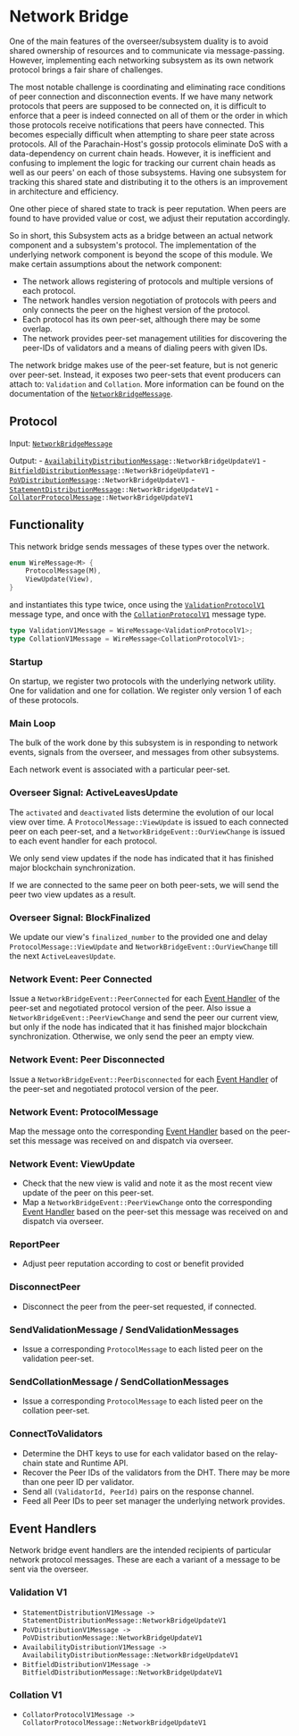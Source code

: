 # Network Bridge

One of the main features of the overseer/subsystem duality is to avoid shared ownership of resources and to communicate via message-passing. However, implementing each networking subsystem as its own network protocol brings a fair share of challenges.

The most notable challenge is coordinating and eliminating race conditions of peer connection and disconnection events. If we have many network protocols that peers are supposed to be connected on, it is difficult to enforce that a peer is indeed connected on all of them or the order in which those protocols receive notifications that peers have connected. This becomes especially difficult when attempting to share peer state across protocols. All of the Parachain-Host's gossip protocols eliminate DoS with a data-dependency on current chain heads. However, it is inefficient and confusing to implement the logic for tracking our current chain heads as well as our peers' on each of those subsystems. Having one subsystem for tracking this shared state and distributing it to the others is an improvement in architecture and efficiency.

One other piece of shared state to track is peer reputation. When peers are found to have provided value or cost, we adjust their reputation accordingly.

So in short, this Subsystem acts as a bridge between an actual network component and a subsystem's protocol. The implementation of the underlying network component is beyond the scope of this module. We make certain assumptions about the network component:
  * The network allows registering of protocols and multiple versions of each protocol.
  * The network handles version negotiation of protocols with peers and only connects the peer on the highest version of the protocol.
  * Each protocol has its own peer-set, although there may be some overlap.
  * The network provides peer-set management utilities for discovering the peer-IDs of validators and a means of dialing peers with given IDs.


The network bridge makes use of the peer-set feature, but is not generic over peer-set. Instead, it exposes two peer-sets that event producers can attach to: `Validation` and `Collation`. More information can be found on the documentation of the [`NetworkBridgeMessage`][NBM].

## Protocol

Input: [`NetworkBridgeMessage`][NBM]


Output:
	- [`AvailabilityDistributionMessage`][AvD]`::NetworkBridgeUpdateV1`
	- [`BitfieldDistributionMessage`][BitD]`::NetworkBridgeUpdateV1`
	- [`PoVDistributionMessage`][PoVD]`::NetworkBridgeUpdateV1`
	- [`StatementDistributionMessage`][StmtD]`::NetworkBridgeUpdateV1`
	- [`CollatorProtocolMessage`][CollP]`::NetworkBridgeUpdateV1`

## Functionality

This network bridge sends messages of these types over the network.

```rust
enum WireMessage<M> {
	ProtocolMessage(M),
	ViewUpdate(View),
}
```

and instantiates this type twice, once using the [`ValidationProtocolV1`][VP1] message type, and once with the [`CollationProtocolV1`][CP1] message type.

```rust
type ValidationV1Message = WireMessage<ValidationProtocolV1>;
type CollationV1Message = WireMessage<CollationProtocolV1>;
```

### Startup

On startup, we register two protocols with the underlying network utility. One for validation and one for collation. We register only version 1 of each of these protocols.

### Main Loop

The bulk of the work done by this subsystem is in responding to network events, signals from the overseer, and messages from other subsystems.

Each network event is associated with a particular peer-set.

### Overseer Signal: ActiveLeavesUpdate

The `activated` and `deactivated` lists determine the evolution of our local view over time. A `ProtocolMessage::ViewUpdate` is issued to each connected peer on each peer-set, and a `NetworkBridgeEvent::OurViewChange` is issued to each event handler for each protocol.

We only send view updates if the node has indicated that it has finished major blockchain synchronization. 

If we are connected to the same peer on both peer-sets, we will send the peer two view updates as a result.

### Overseer Signal: BlockFinalized

We update our view's `finalized_number` to the provided one and delay `ProtocolMessage::ViewUpdate` and `NetworkBridgeEvent::OurViewChange` till the next `ActiveLeavesUpdate`.

### Network Event: Peer Connected

Issue a `NetworkBridgeEvent::PeerConnected` for each [Event Handler](#event-handlers) of the peer-set and negotiated protocol version of the peer. Also issue a `NetworkBridgeEvent::PeerViewChange` and send the peer our current view, but only if the node has indicated that it has finished major blockchain synchronization. Otherwise, we only send the peer an empty view.

### Network Event: Peer Disconnected

Issue a `NetworkBridgeEvent::PeerDisconnected` for each [Event Handler](#event-handlers) of the peer-set and negotiated protocol version of the peer.

### Network Event: ProtocolMessage

Map the message onto the corresponding [Event Handler](#event-handlers) based on the peer-set this message was received on and dispatch via overseer.

### Network Event: ViewUpdate

- Check that the new view is valid and note it as the most recent view update of the peer on this peer-set.
- Map a `NetworkBridgeEvent::PeerViewChange` onto the corresponding [Event Handler](#event-handlers) based on the peer-set this message was received on and dispatch  via overseer.

### ReportPeer

- Adjust peer reputation according to cost or benefit provided

### DisconnectPeer

- Disconnect the peer from the peer-set requested, if connected.

### SendValidationMessage / SendValidationMessages

- Issue a corresponding `ProtocolMessage` to each listed peer on the validation peer-set.

### SendCollationMessage / SendCollationMessages

- Issue a corresponding `ProtocolMessage` to each listed peer on the collation peer-set.

### ConnectToValidators

- Determine the DHT keys to use for each validator based on the relay-chain state and Runtime API.
- Recover the Peer IDs of the validators from the DHT. There may be more than one peer ID per validator.
- Send all `(ValidatorId, PeerId)` pairs on the response channel.
- Feed all Peer IDs to peer set manager the underlying network provides.

## Event Handlers

Network bridge event handlers are the intended recipients of particular network protocol messages. These are each a variant of a message to be sent via the overseer.

### Validation V1

* `StatementDistributionV1Message -> StatementDistributionMessage::NetworkBridgeUpdateV1`
* `PoVDistributionV1Message -> PoVDistributionMessage::NetworkBridgeUpdateV1`
* `AvailabilityDistributionV1Message -> AvailabilityDistributionMessage::NetworkBridgeUpdateV1`
* `BitfieldDistributionV1Message -> BitfieldDistributionMessage::NetworkBridgeUpdateV1`

### Collation V1

* `CollatorProtocolV1Message -> CollatorProtocolMessage::NetworkBridgeUpdateV1`

[NBM]: ../../types/overseer-protocol.md#network-bridge-message
[AvD]: ../../types/overseer-protocol.md#availability-distribution-message
[BitD]: ../../types/overseer-protocol.md#bitfield-distribution-message
[PoVD]: ../../types/overseer-protocol.md#pov-distribution-message
[StmtD]: ../../types/overseer-protocol.md#statement-distribution-message
[CollP]: ../../types/overseer-protocol.md#collator-protocol-message

[VP1]: ../../types/network.md#validation-v1
[CP1]: ../../types/network.md#collation-v1
